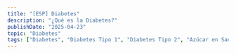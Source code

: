 ```yaml
---
title: "[ESP] Diabetes"
description: "¿Qué es la Diabetes?"
publishDate: "2025-04-23"
topic: "Diabetes"
tags: ["Diabetes", "Diabetes Tipo 1", "Diabetes Tipo 2", "Azúcar en Sangre", "Endocrinología", "Control de Glucosa", "Insulina", "Enfermedad Crónica", "Tratamiento", "Salud"]
---
```

